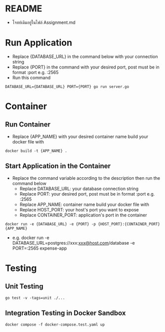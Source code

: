 # README
- โจทย์เดิมอยู่ในไฟล์ Assignment.md

# Run Application
- Replace {DATABASE_URL} in the command below with your connection string
- Replace {PORT} in the command with your desired port, post must be in format :port e.g. :2565
- Run this command
```
DATABASE_URL={DATABASE_URL} PORT={PORT} go run server.go
```

# Container
## Run Container
- Replace {APP_NAME} with your desired container name build your docker file with 
```
docker build -t {APP_NAME} .
```
## Start Application in the Container
- Replace the command variable according to the description then run the command below
  - Replace DATABASE_URL: your database connection string
  - Replace PORT: your desired port, post must be in format :port e.g. :2565
  - Replace APP_NAME: container name build your docker file with
  - Replace HOST_PORT: your host's port you want to expose
  - Replace CONTAINER_PORT: application's port in the container
```
docker run -e {DATABASE_URL} -e {PORT} -p {HOST_PORT}:{CONTAINER_PORT} {APP_NAME}
```
- e.g. docker run -e DATABASE_URL=postgres://xxx:xxx@host.com/database -e PORT=:2565 expense-app

# Testing
## Unit Testing
```
go test -v -tags=unit ./...
```

## Integration Testing in Docker Sandbox
```
docker compose -f docker-compose.test.yaml up
```